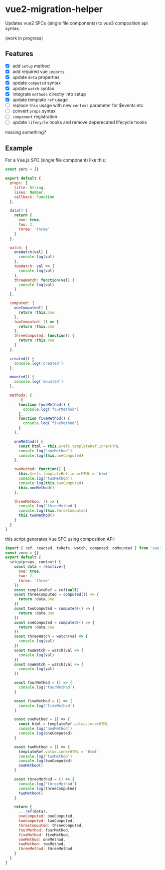 # vue2-migration-helper

Updates vue2 SFCs (single file components) to vue3 composition api syntax.

(work in progress)

## Features

- [x] add `setup` method
- [x] add required vue `imports`
- [x] update `data` properties
- [x] update `computed` syntax
- [x] update `watch` syntax
- [x] integrate `methods` directly into setup
- [x] update template `ref` usage
- [ ] replace `this` usage with new `context` parameter for \$events etc
- [ ] convert `props` syntax
- [ ] `component` registration
- [ ] update `lifecycle` hooks and remove deperecated lifecycle hooks

missing something?

## Example

For a Vue.js SFC (single file component) like this:

```js
const zero = {}

export default {
  props: {
    title: String,
    likes: Number,
    callback: Function
  },

  data() {
    return {
      one: true,
      two: 2,
      three: 'three'
    }
  },

  watch: {
    oneWatch(val) {
      console.log(val)
    },
    twoWatch: val => {
      console.log(val)
    },
    threeWatch: function(val) {
      console.log(val)
    }
  },

  computed: {
    oneComputed() {
      return !this.one
    },
    twoComputed: () => {
      return !this.one
    },
    threeComputed: function() {
      return !this.one
    }
  },

  created() {
    console.log('created')
  },

  mounted() {
    console.log('mounted')
  },

  methods: {
    ...[
      function fourMethod() {
        console.log('fourMethod')
      },
      function fiveMethod() {
        console.log('fiveMethod')
      }
    ],

    oneMethod() {
      const html = this.$refs.templateRef.innerHTML
      console.log('oneMethod')
      console.log(this.oneComputed)
    },

    twoMethod: function() {
      this.$refs.templateRef.innerHTML = 'html'
      console.log('twoMethod')
      console.log(this.twoComputed)
      this.oneMethod()
    },

    threeMethod: () => {
      console.log('threeMethod')
      console.log(this.threeComputed)
      this.twoMethod()
    }
  }
}
```

this script generates Vue SFC using composition API:

```js
import { ref, reacted, toRefs, watch, computed, onMounted } from 'vue'
const zero = {}
export default {
  setup(props, context) {
    const data = reactive({
      one: true,
      two: 2,
      three: 'three'
    })
    const templateRef = ref(null)
    const threeComputed = computed(() => {
      return !data.one
    })
    const twoComputed = computed(() => {
      return !data.one
    })
    const oneComputed = computed(() => {
      return !data.one
    })
    const threeWatch = watch(val => {
      console.log(val)
    })
    const twoWatch = watch(val => {
      console.log(val)
    })
    const oneWatch = watch(val => {
      console.log(val)
    })

    const fourMethod = () => {
      console.log('fourMethod')
    }

    const fiveMethod = () => {
      console.log('fiveMethod')
    }

    const oneMethod = () => {
      const html = templateRef.value.innerHTML
      console.log('oneMethod')
      console.log(oneComputed)
    }

    const twoMethod = () => {
      templateRef.value.innerHTML = 'html'
      console.log('twoMethod')
      console.log(twoComputed)
      oneMethod()
    }

    const threeMethod = () => {
      console.log('threeMethod')
      console.log(threeComputed)
      twoMethod()
    }

    return {
      ...ref(data),
      oneComputed: oneComputed,
      twoComputed: twoComputed,
      threeComputed: threeComputed,
      fourMethod: fourMethod,
      fiveMethod: fiveMethod,
      oneMethod: oneMethod,
      twoMethod: twoMethod,
      threeMethod: threeMethod
    }
  }
}
```
